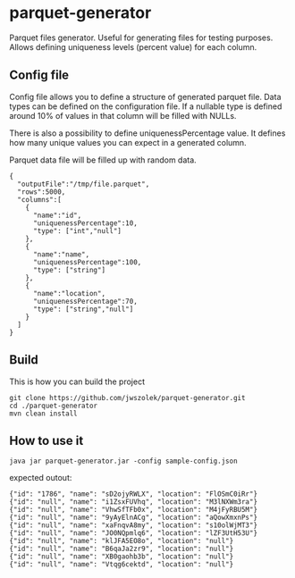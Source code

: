 # parquet-generator

Parquet files generator. Useful for generating files for testing purposes. Allows defining uniqueness levels (percent value) for each column. 

## Config file

Config file allows you to define a structure of generated parquet file. Data types can be defined on the configuration file. If a nullable type is defined around 10% of values in that column will be filled with NULLs.

There is also a possibility to define uniquenessPercentage value. It defines how many unique values you can expect in a generated column.

Parquet data file will be filled up with random data.

```
{
  "outputFile":"/tmp/file.parquet",
  "rows":5000,
  "columns":[
    {
      "name":"id",
      "uniquenessPercentage":10,
      "type": ["int","null"]
    },
    {
      "name":"name",
      "uniquenessPercentage":100,
      "type": ["string"]
    },
    {
      "name":"location",
      "uniquenessPercentage":70,
      "type": ["string","null"]
    }
  ]
}
```

## Build
This is how you can build the project

```
git clone https://github.com/jwszolek/parquet-generator.git
cd ./parquet-generator
mvn clean install
```

## How to use it

```
java jar parquet-generator.jar -config sample-config.json
```

expected outout:

```
{"id": "1786", "name": "sD2ojyRWLX", "location": "FlOSmC0iRr"}
{"id": "null", "name": "i1ZsxFUVhq", "location": "M3lNXWm3ra"}
{"id": "null", "name": "VhwSfTFb0x", "location": "M4jFyRBU5M"}
{"id": "null", "name": "9yAyElnACg", "location": "aQowXmxnPs"}
{"id": "null", "name": "xaFnqvA8my", "location": "s10olWjMT3"}
{"id": "null", "name": "JO0NQpmlq6", "location": "lZF3UtH53U"}
{"id": "null", "name": "klJFA5EO8o", "location": "null"}
{"id": "null", "name": "B6qaJa2zr9", "location": "null"}
{"id": "null", "name": "XB0gaohb3b", "location": "null"}
{"id": "null", "name": "Vtqg6cektd", "location": "null"}
```










